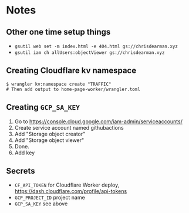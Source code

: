 # Notes

## Other one time setup things
- `gsutil web set -m index.html -e 404.html gs://chrisdearman.xyz`
- `gsutil iam ch allUsers:objectViewer gs://chrisdearman.xyz`

## Creating Cloudflare kv namespace
```
$ wrangler kv:namespace create "TRAFFIC"
# Then add output to home-page-worker/wrangler.toml
```

## Creating `GCP_SA_KEY`
1. Go to https://console.cloud.google.com/iam-admin/serviceaccounts/
2. Create service account named githubactions
3. Add "Storage object creator"
4. Add "Storage object viewer"
5. Done.
6. Add key

## Secrets
- `CF_API_TOKEN` for Cloudflare Worker deploy, https://dash.cloudflare.com/profile/api-tokens
- `GCP_PROJECT_ID` project name
- `GCP_SA_KEY` see above
